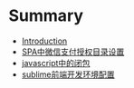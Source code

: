 # Summary

* [Introduction](README.md)
* [SPA中微信支付授权目录设置](spa中微信支付授权目录设置.md)
* [javascript中的闭包](javascript中的闭包.md)
* [sublime前端开发环境配置](sublime前端开发环境配置.md)

